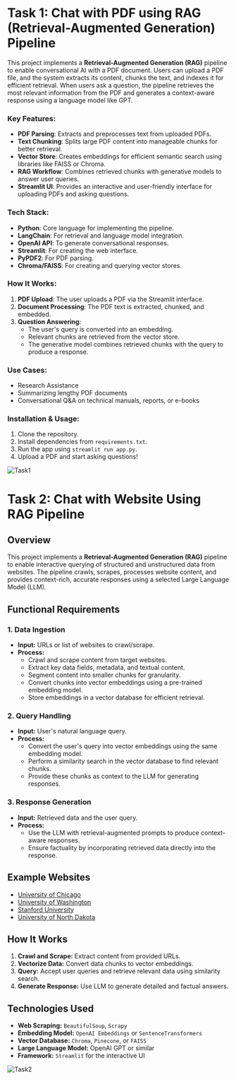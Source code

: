 # Task 1: Chat with PDF using RAG (Retrieval-Augmented Generation) Pipeline

This project implements a **Retrieval-Augmented Generation (RAG)** pipeline to enable conversational AI with a PDF document. Users can upload a PDF file, and the system extracts its content, chunks the text, and indexes it for efficient retrieval. When users ask a question, the pipeline retrieves the most relevant information from the PDF and generates a context-aware response using a language model like GPT.

### Key Features:
- **PDF Parsing**: Extracts and preprocesses text from uploaded PDFs.
- **Text Chunking**: Splits large PDF content into manageable chunks for better retrieval.
- **Vector Store**: Creates embeddings for efficient semantic search using libraries like FAISS or Chroma.
- **RAG Workflow**: Combines retrieved chunks with generative models to answer user queries.
- **Streamlit UI**: Provides an interactive and user-friendly interface for uploading PDFs and asking questions.

### Tech Stack:
- **Python**: Core language for implementing the pipeline.
- **LangChain**: For retrieval and language model integration.
- **OpenAI API**: To generate conversational responses.
- **Streamlit**: For creating the web interface.
- **PyPDF2**: For PDF parsing.
- **Chroma/FAISS**: For creating and querying vector stores.

### How It Works:
1. **PDF Upload**: The user uploads a PDF via the Streamlit interface.
2. **Document Processing**: The PDF text is extracted, chunked, and embedded.
3. **Question Answering**:
   - The user's query is converted into an embedding.
   - Relevant chunks are retrieved from the vector store.
   - The generative model combines retrieved chunks with the query to produce a response.

### Use Cases:
- Research Assistance
- Summarizing lengthy PDF documents
- Conversational Q&A on technical manuals, reports, or e-books

### Installation & Usage:
1. Clone the repository.
2. Install dependencies from `requirements.txt`.
3. Run the app using `streamlit run app.py`.
4. Upload a PDF and start asking questions!

![Task1](https://i.postimg.cc/T3mnMZG9/Whats-App-Image-2024-12-17-at-08-49-58-0e20360d.jpg)

# Task 2: Chat with Website Using RAG Pipeline

## Overview
This project implements a **Retrieval-Augmented Generation (RAG)** pipeline to enable interactive querying of structured and unstructured data from websites. The pipeline crawls, scrapes, processes website content, and provides context-rich, accurate responses using a selected Large Language Model (LLM).

## Functional Requirements

### 1. Data Ingestion
- **Input:** URLs or list of websites to crawl/scrape.
- **Process:**
  - Crawl and scrape content from target websites.
  - Extract key data fields, metadata, and textual content.
  - Segment content into smaller chunks for granularity.
  - Convert chunks into vector embeddings using a pre-trained embedding model.
  - Store embeddings in a vector database for efficient retrieval.

### 2. Query Handling
- **Input:** User's natural language query.
- **Process:**
  - Convert the user's query into vector embeddings using the same embedding model.
  - Perform a similarity search in the vector database to find relevant chunks.
  - Provide these chunks as context to the LLM for generating responses.

### 3. Response Generation
- **Input:** Retrieved data and the user query.
- **Process:**
  - Use the LLM with retrieval-augmented prompts to produce context-aware responses.
  - Ensure factuality by incorporating retrieved data directly into the response.

## Example Websites
- [University of Chicago](https://www.uchicago.edu/)
- [University of Washington](https://www.washington.edu/)
- [Stanford University](https://www.stanford.edu/)
- [University of North Dakota](https://und.edu/)

## How It Works
1. **Crawl and Scrape:** Extract content from provided URLs.
2. **Vectorize Data:** Convert data chunks to vector embeddings.
3. **Query:** Accept user queries and retrieve relevant data using similarity search.
4. **Generate Response:** Use LLM to generate detailed and factual answers.

## Technologies Used
- **Web Scraping:** `BeautifulSoup`, `Scrapy`
- **Embedding Model:** `OpenAI Embeddings` or `SentenceTransformers`
- **Vector Database:** `Chroma`, `Pinecone`, or `FAISS`
- **Large Language Model:** OpenAI GPT or similar
- **Framework:** `Streamlit` for the interactive UI

![Task2](https://i.postimg.cc/d1jSw5P7/Whats-App-Image-2024-12-17-at-08-49-40-ee2e1e8a.jpg)

